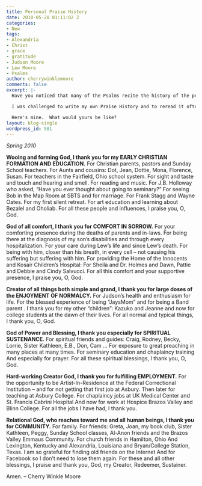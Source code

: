 ```yaml
---
title: Personal Praise History
date: 2010-05-28 01:11:02 Z
categories:
- New
tags:
- Alexandria
- Christ
- grace
- gratitude
- Judson Moore
- Lew Moore
- Psalms
author: cherrywinklemoore
comments: false
excerpt: |-
  Have you noticed that many of the Psalms recite the history of the people of Israel?  These hymns were used to remind the people of God's action in their lives.  Some of these Psalms are: 78, 105, 106, 114 and there are others.

  I was challenged to write my own Praise History and to reread it often.  I have found this to be a rich experience and I recommend it to you.

  Here's mine.  What would yours be like?
layout: blog-single
wordpress_id: 581
---
```


_Spring 2010_

**Wooing and forming God, I thank you for my EARLY CHRISTIAN FORMATION AND EDUCATION.**
For Christian parents, pastors and Sunday School teachers.
For Aunts and cousins: Dot, Jean, Dottie, Mona, Florence, Susan.
For teachers in the Fairfield, Ohio school system.
For sight and taste and touch and hearing and smell.
For reading and music.
For J.B. Holloway who asked, “Have you ever thought about going to seminary?”
For seeing Bob in the Map Room at SBTS and for marriage.
For Frank Stagg and Wayne Oates.
For my first silent retreat.
For art education and learning about Bezalel and Oholiab.
For all these people and influences, I praise you, O, God.

**God of all comfort, I thank you for COMFORT IN SORROW.**
For your comforting presence during the deaths of parents and in-laws.
For being there at the diagnosis of my son’s disabilities and through every hospitalization.
For your care during Lew’s life and since Lew’s death.
For being with him, closer than his breath, in every cell – not causing his suffering but suffering with him.
For providing the Home of the Innocents and Kosair Children’s Hospital:
For Sheila and Dr. Holmes and Dawn, Pattie and Debbie and Cindy Salvucci.
For all this comfort and your supportive presence, I praise you, O, God.

**Creator of all things both simple and grand, I thank you for large doses of the ENJOYMENT OF NORMALCY.**
For Judson’s health and enthusiasm for life.
For the blessed experience of being “JaysMom” and for being a Band parent .
I thank you for my other “children”: Kazuko and Jeanne and now
for college students at the dawn of their lives.
For all normal and typical things, I thank you, O, God.

**God of Power and Blessing, I thank you especially for SPIRITUAL SUSTENANCE.**
For spiritual friends and guides: Craig, Rodney, Becky, Lorrie, Sister Kathleen, E.B., Don, Cam …
For exposure to great preaching in many places at many times.
For seminary education and chaplaincy training
And especially for prayer.
For all these spiritual blessings, I thank you, O, God.

**Hard-working Creator God, I thank you for fulfilling EMPLOYMENT.**
For the opportunity to be Artist-In-Residence at the Federal Correctional Institution
– and for not getting that first job at Asbury.
Then later for teaching at Asbury College.
For chaplaincy jobs at UK Medical Center and St. Francis Cabrini Hospital
And now for work at Hospice Brazos Valley and Blinn College.
For all the jobs I have had, I thank you.

**Relational God, who reaches toward me and all human beings, I thank you for COMMUNITY.**
For family.
For friends: Greta, Joan, my book club, Sister Kathleen, Peggy, Sunday School classes, Al-Anon friends and the Brazos Valley Emmaus Community.
For church friends in Hamilton, Ohio
And Lexington, Kentucky
and Alexandria, Louisiana
and Bryan/College Station, Texas.
I am so grateful for finding old friends on the Internet
And for Facebook so I don’t need to lose them again.
For these and all other blessings, I praise and thank you, God,
my Creator, Redeemer, Sustainer.

Amen.
– Cherry Winkle Moore
